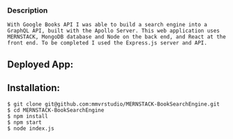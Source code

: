 ### Description 
    With Google Books API I was able to build a search engine into a GraphQL API, built with the Apollo Server. This web application uses MERNSTACK, MongoDB database and Node on the back end, and React at the front end. To be completed I used the Express.js server and API.
  
## Deployed App: 



## Installation:
    $ git clone git@github.com:mmvrstudio/MERNSTACK-BookSearchEngine.git
    $ cd MERNSTACK-BookSearchEngine
    $ npm install
    $ npm start
    $ node index.js







